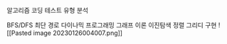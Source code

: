 알고리즘 코딩 테스트 유형 분석

BFS/DFS
최단 경로
다이나믹 프로그래밍
그래프 이론
이진탐색
정렬
그리디
구현
![[Pasted image 20230126004007.png]]